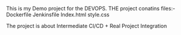 This is my Demo project for the DEVOPS.
THE project conatins files:-
Dockerfile
Jenkinsfile
Index.html
style.css

The project is about  Intermediate CI/CD + Real Project Integration
